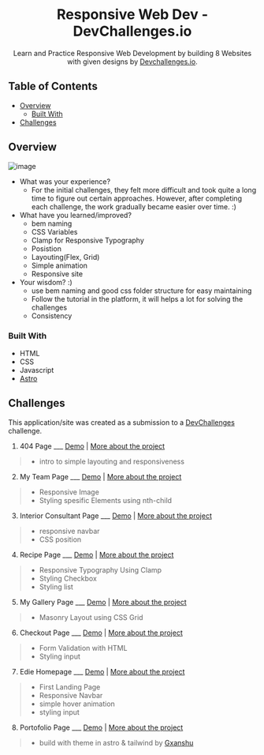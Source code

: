 <!-- Please update value in the {}  -->

<h1 align="center">Responsive Web Dev - DevChallenges.io</h1>

<div align="center">
   Learn and Practice Responsive Web Development by building 8 Websites with given designs by  <a href="http://devchallenges.io" target="_blank">Devchallenges.io</a>.
</div>

<!-- TABLE OF CONTENTS -->

## Table of Contents

- [Overview](#overview)
  - [Built With](#built-with)
- [Challenges](#challenges)

<!-- OVERVIEW -->

## Overview

![image](https://github.com/lil-bee/ResponsiveWebDev-DevChallenges.io/assets/61036950/fd7a8d4d-5e9e-44d0-840f-ae76d80c20f9)

- What was your experience?
  - For the initial challenges, they felt more difficult and took quite a long time to figure out certain approaches. However, after completing each challenge, the work gradually became easier over time. :)
- What have you learned/improved?
  - bem naming
  - CSS Variables
  - Clamp for Responsive Typography
  - Posistion
  - Layouting(Flex, Grid)
  - Simple animation
  - Responsive site
- Your wisdom? :)
  - use bem naming and good css folder structure for easy maintaining
  - Follow the tutorial in the platform, it will helps a lot for solving the challenges
  - Consistency

### Built With

<!-- This section should list any major frameworks that you built your project using. Here are a few examples.-->

- HTML
- CSS
- Javascript
- [Astro](https://astro.build/)

## Challenges

<!-- List the features of your application or follow the template. Don't share the figma file here :) -->

This application/site was created as a submission to a [DevChallenges](https://devchallenges.io/challenges) challenge.

1. 404 Page ___ [Demo](https://404-lilbee.netlify.app/) | [More about the project](https://github.com/lil-bee/404-Not-Found)
  > - intro to simple layouting and responsiveness  
2. My Team Page ___ [Demo](https://myteam-lilbee.netlify.app/) | [More about the project](https://github.com/lil-bee/MyTeam)
  > - Responsive Image
  > - Styling spesific Elements using nth-child
3. Interior Consultant Page ___ [Demo](https://interiorconsultant-lilbee.netlify.app/) | [More about the project](https://github.com/lil-bee/interior-consultant)
  > - responsive navbar
  > - CSS position
4. Recipe Page ___ [Demo](https://cheesecake-recipe-lilbee.netlify.app/) | [More about the project](https://github.com/lil-bee/cheesecake-recipe)
  > - Responsive Typography Using Clamp
  > - Styling Checkbox
  > - Styling list
5. My Gallery Page ___ [Demo](https://checkout-lilbee.netlify.app/) | [More about the project](https://github.com/lil-bee/gallery-page)
  > - Masonry Layout using CSS Grid
6. Checkout Page ___ [Demo](https://checkout-lilbee.netlify.app/) | [More about the project](https://github.com/lil-bee/checkout-page)
  > - Form Validation with HTML
  > - Styling input
7. Edie Homepage ___ [Demo](https://ediehomepage-lilbee.netlify.app/) | [More about the project](https://github.com/lil-bee/Edie-Homepage)
  > - First Landing Page
  > - Responsive Navbar
  > - simple hover animation
  > - styling input
8. Portofolio Page ___ [Demo](https://fdhlakbr.netlify.app/) | [More about the project](https://github.com/lil-bee/portofolio)
  > - build with theme in astro & tailwind by [Gxanshu](https://github.com/gxanshu/astro-decap-cms-starter)



